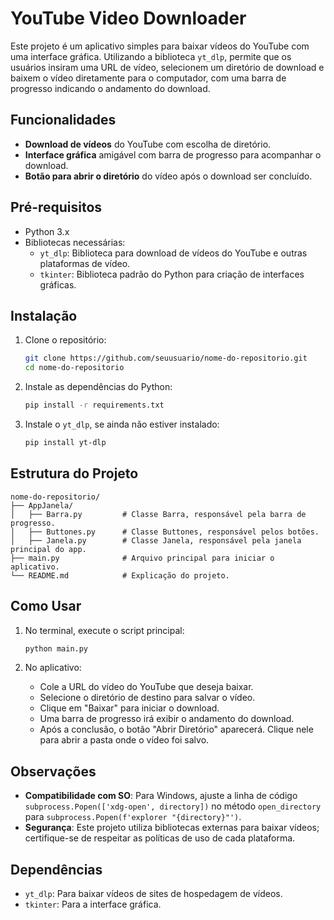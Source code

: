 
# YouTube Video Downloader

Este projeto é um aplicativo simples para baixar vídeos do YouTube com uma interface gráfica. Utilizando a biblioteca `yt_dlp`, permite que os usuários insiram uma URL de vídeo, selecionem um diretório de download e baixem o vídeo diretamente para o computador, com uma barra de progresso indicando o andamento do download.



## Funcionalidades

- **Download de vídeos** do YouTube com escolha de diretório.
- **Interface gráfica** amigável com barra de progresso para acompanhar o download.
- **Botão para abrir o diretório** do vídeo após o download ser concluído.

## Pré-requisitos

- Python 3.x
- Bibliotecas necessárias:
  - `yt_dlp`: Biblioteca para download de vídeos do YouTube e outras plataformas de vídeo.
  - `tkinter`: Biblioteca padrão do Python para criação de interfaces gráficas.

## Instalação

1. Clone o repositório:
   ```bash
   git clone https://github.com/seuusuario/nome-do-repositorio.git
   cd nome-do-repositorio
   ```

2. Instale as dependências do Python:
   ```bash
   pip install -r requirements.txt
   ```

3. Instale o `yt_dlp`, se ainda não estiver instalado:
   ```bash
   pip install yt-dlp
   ```

## Estrutura do Projeto

```
nome-do-repositorio/
├── AppJanela/
│   ├── Barra.py         # Classe Barra, responsável pela barra de progresso.
│   ├── Buttones.py      # Classe Buttones, responsável pelos botões.
│   ├── Janela.py        # Classe Janela, responsável pela janela principal do app.
├── main.py              # Arquivo principal para iniciar o aplicativo.
└── README.md            # Explicação do projeto.
```

## Como Usar

1. No terminal, execute o script principal:
   ```bash
   python main.py
   ```

2. No aplicativo:
   - Cole a URL do vídeo do YouTube que deseja baixar.
   - Selecione o diretório de destino para salvar o vídeo.
   - Clique em "Baixar" para iniciar o download.
   - Uma barra de progresso irá exibir o andamento do download.
   - Após a conclusão, o botão "Abrir Diretório" aparecerá. Clique nele para abrir a pasta onde o vídeo foi salvo.

## Observações

- **Compatibilidade com SO**: Para Windows, ajuste a linha de código `subprocess.Popen(['xdg-open', directory])` no método `open_directory` para `subprocess.Popen(f'explorer "{directory}"')`.
- **Segurança**: Este projeto utiliza bibliotecas externas para baixar vídeos; certifique-se de respeitar as políticas de uso de cada plataforma.

## Dependências

- `yt_dlp`: Para baixar vídeos de sites de hospedagem de vídeos.
- `tkinter`: Para a interface gráfica.
